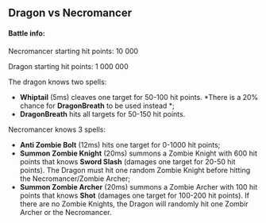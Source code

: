 ## Dragon vs Necromancer
#### Battle info:
Necromancer starting hit points: 10 000

Dragon starting hit points: 1 000 000

The dragon knows two spells: 

- **Whiptail** (5ms) cleaves one target for 50-100 hit points. *There is a 20% chance for **DragonBreath** to be used instead *;
- **DragonBreath** hits all targets for 50-150 hit points.

Necromancer knows 3 spells: 

- **Anti Zombie Bolt** (12ms) hits one target for 0-1000 hit points;
- **Summon Zombie Knight** (20ms) summons a Zombie Knight with 600 hit points that knows **Sword Slash** (damages one target for 20-50 hit points). The Dragon must hit one random Zombie Knight before hitting the Necromancer/Zombie Archer;
- **Summon Zombie Archer** (20ms) summons a Zombie Archer with 100 hit points that knows **Shot** (damages one target for 100-200 hit points). If there are no Zombie Knights, the Dragon will randomly hit one Zombir Archer or the Necromancer.
